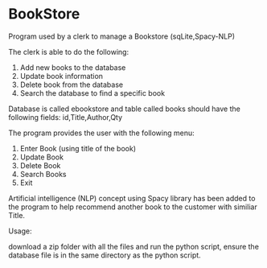 # BookStore
Program used by a clerk to manage a Bookstore (sqLite,Spacy-NLP)

The clerk is able to do the following:

1. Add new books to the database
2. Update book information
3. Delete book from the database
4. Search the database to find a specific book

Database is called ebookstore and table called books should have the following fields:
id,Title,Author,Qty

The program provides the user with the following menu:
1. Enter Book (using title of the book)
2. Update Book
3. Delete Book
4. Search Books
0. Exit

Artificial intelligence (NLP) concept using Spacy library has been added to the program to help recommend another book
to the customer with similiar Title.


Usage:

download a zip folder with all the files and run the python script, ensure the database file is in the same directory as the python script.




